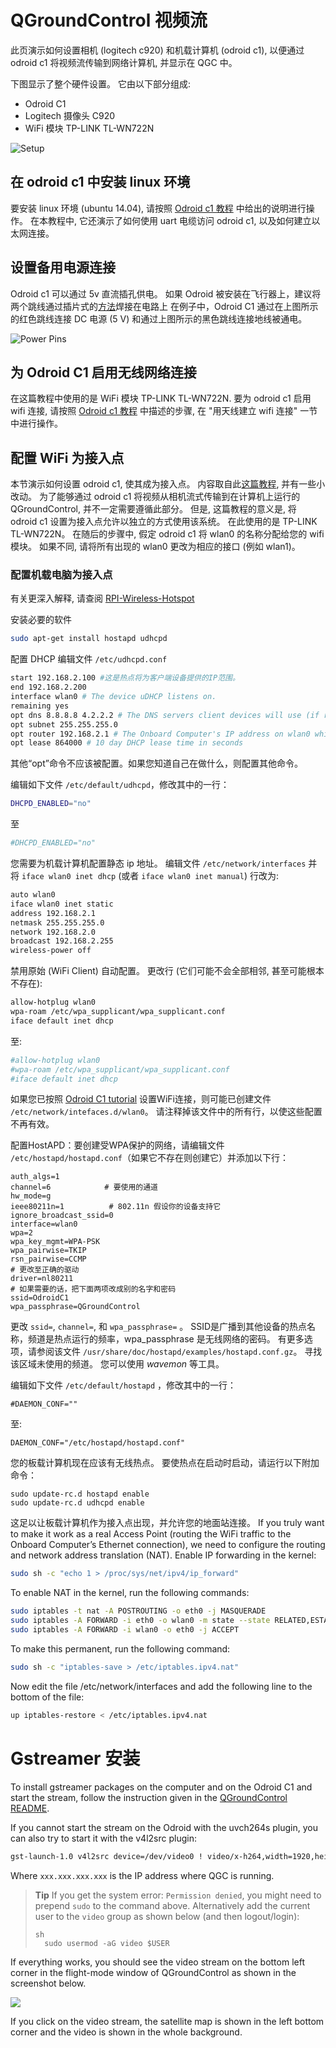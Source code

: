 # QGroundControl 视频流

此页演示如何设置相机 (logitech c920) 和机载计算机 (odroid c1), 以便通过 odroid c1 将视频流传输到网络计算机, 并显示在 QGC 中。

下图显示了整个硬件设置。 它由以下部分组成:

* Odroid C1
* Logitech 摄像头 C920
* WiFi 模块 TP-LINK TL-WN722N

![Setup](../../assets/videostreaming/setup_whole.jpg)

## 在 odroid c1 中安装 linux 环境

要安装 linux 环境 (ubuntu 14.04), 请按照 [Odroid c1 教程](https://pixhawk.org/peripherals/onboard_computers/odroid_c1) 中给出的说明进行操作。 在本教程中, 它还演示了如何使用 uart 电缆访问 odroid c1, 以及如何建立以太网连接。

## 设置备用电源连接

Odroid c1 可以通过 5v 直流插孔供电。 如果 Odroid 被安装在飞行器上，建议将两个跳线通过插片式的[方法](https://learn.sparkfun.com/tutorials/how-to-solder---through-hole-soldering)焊接在电路上 在例子中，Odroid C1 通过在上图所示的红色跳线连接 DC 电源 (5 V) 和通过上图所示的黑色跳线连接地线被通电。

![Power Pins](../../assets/videostreaming/power-pins.jpg)

## 为 Odroid C1 启用无线网络连接

在这篇教程中使用的是 WiFi 模块 TP-LINK TL-WN722N. 要为 odroid c1 启用 wifi 连接, 请按照 [Odroid c1 教程](https://pixhawk.org/peripherals/onboard_computers/odroid_c1) 中描述的步骤, 在 "用天线建立 wifi 连接" 一节中进行操作。

## 配置 WiFi 为接入点

本节演示如何设置 odroid c1, 使其成为接入点。 内容取自此[这篇教程](https://pixhawk.org/peripherals/onboard_computers/access_point), 并有一些小改动。 为了能够通过 odroid c1 将视频从相机流式传输到在计算机上运行的 QGroundControl, 并不一定需要遵循此部分。 但是, 这篇教程的意义是, 将 odroid c1 设置为接入点允许以独立的方式使用该系统。 在此使用的是 TP-LINK TL-WN722N。 在随后的步骤中, 假定 odroid c1 将 wlan0 的名称分配给您的 wifi 模块。 如果不同, 请将所有出现的 wlan0 更改为相应的接口 (例如 wlan1)。

### 配置机载电脑为接入点

有关更深入解释, 请查阅 [RPI-Wireless-Hotspot](http://elinux.org/RPI-Wireless-Hotspot)

安装必要的软件

```bash
sudo apt-get install hostapd udhcpd
```

配置 DHCP 编辑文件 `/etc/udhcpd.conf`

```bash
start 192.168.2.100 #这是热点将为客户端设备提供的IP范围。
end 192.168.2.200
interface wlan0 # The device uDHCP listens on.
remaining yes
opt dns 8.8.8.8 4.2.2.2 # The DNS servers client devices will use (if routing through the Ethernet link).
opt subnet 255.255.255.0
opt router 192.168.2.1 # The Onboard Computer's IP address on wlan0 which we will set up shortly.
opt lease 864000 # 10 day DHCP lease time in seconds
```

其他“opt”命令不应该被配置。如果您知道自己在做什么，则配置其他命令。

编辑如下文件 `/etc/default/udhcpd`，修改其中的一行：

```bash
DHCPD_ENABLED="no"
```

至

```bash
#DHCPD_ENABLED="no"
```

您需要为机载计算机配置静态 ip 地址。 编辑文件 `/etc/network/interfaces` 并将 `iface wlan0 inet dhcp` (或者 `iface wlan0 inet manual`) 行改为:

```sh
auto wlan0
iface wlan0 inet static
address 192.168.2.1
netmask 255.255.255.0
network 192.168.2.0
broadcast 192.168.2.255
wireless-power off
```

禁用原始 (WiFi Client) 自动配置。 更改行 (它们可能不会全部相邻, 甚至可能根本不存在):

```sh
allow-hotplug wlan0
wpa-roam /etc/wpa_supplicant/wpa_supplicant.conf
iface default inet dhcp
```

至:

```sh
#allow-hotplug wlan0
#wpa-roam /etc/wpa_supplicant/wpa_supplicant.conf
#iface default inet dhcp
```

如果您已按照 [Odroid C1 tutorial](https://pixhawk.org/peripherals/onboard_computers/odroid_c1) 设置WiFi连接，则可能已创建文件 `/etc/network/intefaces.d/wlan0`。 请注释掉该文件中的所有行，以使这些配置不再有效。

配置HostAPD：要创建受WPA保护的网络，请编辑文件 `/etc/hostapd/hostapd.conf`（如果它不存在则创建它）并添加以下行：

    auth_algs=1
    channel=6            # 要使用的通道
    hw_mode=g
    ieee80211n=1          # 802.11n 假设你的设备支持它
    ignore_broadcast_ssid=0
    interface=wlan0
    wpa=2
    wpa_key_mgmt=WPA-PSK
    wpa_pairwise=TKIP
    rsn_pairwise=CCMP
    # 更改至正确的驱动
    driver=nl80211
    # 如果需要的话，把下面两项改成别的名字和密码
    ssid=OdroidC1
    wpa_passphrase=QGroundControl
    
    

更改 `ssid=`, `channel=`, 和 `wpa_passphrase=` 。 SSID是广播到其他设备的热点名称，频道是热点运行的频率，wpa_passphrase 是无线网络的密码。 有更多选项，请参阅该文件 `/usr/share/doc/hostapd/examples/hostapd.conf.gz`。 寻找该区域未使用的频道。 您可以使用 *wavemon* 等工具。

编辑如下文件 `/etc/default/hostapd` ，修改其中的一行：

    #DAEMON_CONF=""
    

至:

    DAEMON_CONF="/etc/hostapd/hostapd.conf"
    

您的板载计算机现在应该有无线热点。 要使热点在启动时启动，请运行以下附加命令：

    sudo update-rc.d hostapd enable
    sudo update-rc.d udhcpd enable
    

这足以让板载计算机作为接入点出现，并允许您的地面站连接。 If you truly want to make it work as a real Access Point (routing the WiFi traffic to the Onboard Computer’s Ethernet connection), we need to configure the routing and network address translation (NAT). Enable IP forwarding in the kernel:

```sh
sudo sh -c "echo 1 > /proc/sys/net/ipv4/ip_forward"
```

To enable NAT in the kernel, run the following commands:

```sh
sudo iptables -t nat -A POSTROUTING -o eth0 -j MASQUERADE
sudo iptables -A FORWARD -i eth0 -o wlan0 -m state --state RELATED,ESTABLISHED -j ACCEPT
sudo iptables -A FORWARD -i wlan0 -o eth0 -j ACCEPT
```

To make this permanent, run the following command:

```sh
sudo sh -c "iptables-save > /etc/iptables.ipv4.nat"
```

Now edit the file /etc/network/interfaces and add the following line to the bottom of the file:

```sh
up iptables-restore < /etc/iptables.ipv4.nat
```

# Gstreamer 安装

To install gstreamer packages on the computer and on the Odroid C1 and start the stream, follow the instruction given in the [QGroundControl README](https://github.com/mavlink/qgroundcontrol/blob/master/src/VideoStreaming/README.md).

If you cannot start the stream on the Odroid with the uvch264s plugin, you can also try to start it with the v4l2src plugin:

```sh
gst-launch-1.0 v4l2src device=/dev/video0 ! video/x-h264,width=1920,height=1080,framerate=24/1 ! h264parse ! rtph264pay ! udpsink host=xxx.xxx.xxx.xxx port=5000
```

Where `xxx.xxx.xxx.xxx` is the IP address where QGC is running.

> **Tip** If you get the system error: `Permission denied`, you might need to prepend `sudo` to the command above. Alternatively add the current user to the `video` group as shown below (and then logout/login): 
> 
>     sh
>       sudo usermod -aG video $USER

If everything works, you should see the video stream on the bottom left corner in the flight-mode window of QGroundControl as shown in the screenshot below.

![](../../assets/videostreaming/qgc-screenshot.png)

If you click on the video stream, the satellite map is shown in the left bottom corner and the video is shown in the whole background.